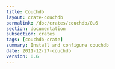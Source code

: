 ```yaml
---
title: Couchdb
layout: crate-couchdb
permalink: /doc/crates/couchdb/0.6
section: documentation
subsection: crates
tags: [couchdb-crate]
summary: Install and configure couchdb
date: 2011-12-27-couchdb
version: 0.6
---
```

